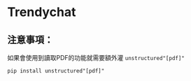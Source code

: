 
# Trendychat

## 注意事項：
如果會使用到讀取PDF的功能就需要額外灌 `unstructured"[pdf]"`
```
pip install unstructured"[pdf]"
```